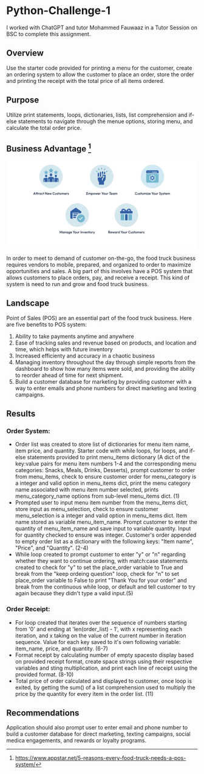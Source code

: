 # Python-Challenge-1

I worked with ChatGPT and tutor Mohammed Fauwaaz in a Tutor Session on BSC to complete this assignment.

## Overview
Use the starter code provided for printing a menu for the customer, create an ordering system to allow the customer to place an order, store the order and printing the receipt with the total price of all items ordered.

## Purpose
Utilize print statements, loops, dictionaries, lists, list comprehension and if-else statements to navigate through the menue options, storing menu, and calculate the total order price.

## Business Advantage [^1]

![POS](images/POS.png)

In order to meet to demand of customer on-the-go, the food truck business requires vendors to mobile, prepared, and organized to order to maximize opportunities and sales. A big part of this involves have a POS system that allows customers to place orders, pay, and receive a receipt. This kind of system is need to run and grow and food truck business.

## Landscape
Point of Sales (POS) are an essential part of the food truck business. Here are five benefits to POS system:
1. Ability to take payments anytime and anywhere
2. Ease of tracking sales and revenue based on products, and location and time, which helps with future inventory
3. Increased efficienty and accuracy in a chaotic business
4. Managing inventory throughout the day through simple reports from the dashboard to show how many items were sold, and providing the ability to reorder   ahead of time for next shipment.
5. Build a customer database for marketing by providing customer with a way to enter emails and phone numbers for direct marketing and texting campaigns.

## Results

### Order System: 
- Order list was created to store list of dictionaries for menu item name, item price, and quantity. Starter code with while loops, for loops, and if-else statements provided to print menu_items dictionary (A dict of the key:value pairs for menu item numbers 1-4 and the corresponding menu categories: Snacks, Meals, Drinks, Desserts), prompt customer to order from menu_items, check to ensure customer order for menu_category is a integer and valid option in menu_items dict, print the menu category name associated with menu item number selected, prints menu_category_name options from sub-level menu_items dict. (1)
- Prompted user to input menu item number from the menu_items dict, store input as menu_selection, check to ensure customer menu_selection is a integer and valid option in menu_items dict. Item name stored as variable menu_item_name. Prompt customer to enter the quantity of menu_item_name and save input to variable quantity. Input for quantity checked to ensure was integer. Customer's order appended to empty order list as a dictionary with the following keys: "Item name", "Price", and "Quantity". (2-4)
- While loop created to prompt customer to enter "y" or "n" regarding whether they want to continue ordering, with match:case statements created to check for "y" to set the place_order variable to True and break from the "keep ordeing question" loop, check for "n" to set place_order variable to False to print "Thank You for your order" and break from the continuous while loop, or default and tell customer to try again because they didn't type a valid input.(5)

### Order Receipt:
- For loop created that iterates over the sequence of numbers starting from '0' and ending at 'len(order_list) - 1', with x representing each iteration, and x taking on the value of the current number in iteration sequence. Value for each key saved to it's own following variable: item_name, price, and quantity. (6-7)
- Format receipt by calculating number of empty spacesto display based on provided receipt format, create space strings using their respective variables and sting multiplication, and print each line of receipt using the provided format. (8-10)
- Total price of order calculated and displayed to customer, once loop is exited, by getting the sum() of a list comprehension used to multiply the price by the quantity for every item in the order list. (11)

## Recommendations
Application should also prompt user to enter email and phone number to build a customer database for direct marketing, texting campaigns, social medica engagements, and rewards or loyalty programs.

[^1]: https://www.appstar.net/5-reasons-every-food-truck-needs-a-pos-system/
